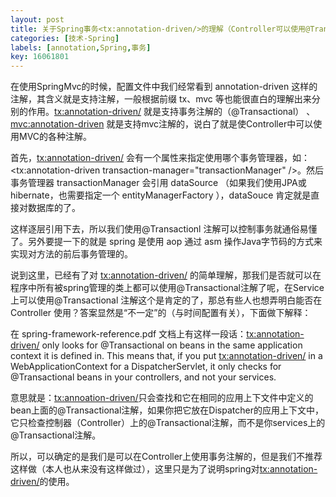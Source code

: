 ```yaml
---
layout: post
title: 关于Spring事务<tx:annotation-driven/>的理解（Controller可以使用@Transactional）
categories: [技术-Spring]
labels: [annotation,Spring,事务]
key: 16061801
---
```


在使用SpringMvc的时候，配置文件中我们经常看到 annotation-driven 这样的注解，其含义就是支持注解，一般根据前缀 tx、mvc 等也能很直白的理解出来分别的作用。<tx:annotation-driven/> 就是支持事务注解的（@Transactional） 、<mvc:annotation-driven> 就是支持mvc注解的，说白了就是使Controller中可以使用MVC的各种注解。

首先，<tx:annotation-driven/>  会有一个属性来指定使用哪个事务管理器，如：<tx:annotation-driven transaction-manager="transactionManager" />。然后事务管理器 transactionManager 会引用 dataSource （如果我们使用JPA或hibernate，也需要指定一个 entityManagerFactory ），dataSouce 肯定就是直接对数据库的了。
    
这样逐层引用下去，所以我们使用@Transactionl 注解可以控制事务就通俗易懂了。另外要提一下的就是 spring 是使用 aop 通过 asm 操作Java字节码的方式来实现对方法的前后事务管理的。

说到这里，已经有了对 <tx:annotation-driven/> 的简单理解，那我们是否就可以在程序中所有被spring管理的类上都可以使用@Transactional注解了呢，在Service上可以使用@Transactional 注解这个是肯定的了，那总有些人也想弄明白能否在Controller 使用？答案显然是“不一定”的（与时间配置有关），下面做下解释：

在 spring-framework-reference.pdf 文档上有这样一段话：<tx:annotation-driven/> only looks for @Transactional on beans in the same application context it is defined in. This means that, if you put <tx:annotation-driven/> in a WebApplicationContext for a DispatcherServlet, it only checks for @Transactional beans in your controllers, and not your services. 

意思就是：<tx:annoation-driven/>只会查找和它在相同的应用上下文件中定义的bean上面的@Transactional注解，如果你把它放在Dispatcher的应用上下文中，它只检查控制器（Controller）上的@Transactional注解，而不是你services上的@Transactional注解。

所以，可以确定的是我们是可以在Controller上使用事务注解的，但是我们不推荐这样做（本人也从来没有这样做过），这里只是为了说明spring对<tx:annotation-driven/>的使用。
